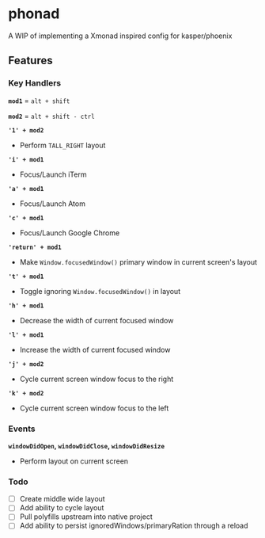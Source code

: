 # phonad
A WIP of implementing a Xmonad inspired config for kasper/phoenix

## Features

### Key Handlers

  **`mod1`** = `alt + shift`
  
  **`mod2`** = `alt + shift - ctrl`
  
  **`'1' + mod2`**
  * Perform `TALL_RIGHT` layout
  
  **`'i' + mod1`**
  * Focus/Launch iTerm
  
  **`'a' + mod1`**
  * Focus/Launch Atom
  
  **`'c' + mod1`**
  * Focus/Launch Google Chrome
  
  **`'return' + mod1`**
  * Make `Window.focusedWindow()` primary window in current screen's layout
  
  **`'t' + mod1`**
  * Toggle ignoring `Window.focusedWindow()` in layout
  
  **`'h' + mod1`**
  * Decrease the width of current focused window
   
  **`'l' + mod1`**
  * Increase the width of current focused window
  
  **`'j' + mod2`**
  * Cycle current screen window focus to the right
  
  **`'k' + mod2`**
  * Cycle current screen window focus to the left
  
### Events

  **`windowDidOpen`, `windowDidClose`, `windowDidResize`**
  * Perform layout on current screen
  
### Todo
 - [ ] Create middle wide layout
 - [ ] Add ability to cycle layout
 - [ ] Pull polyfills upstream into native project
 - [ ] Add ability to persist ignoredWindows/primaryRation through a reload
